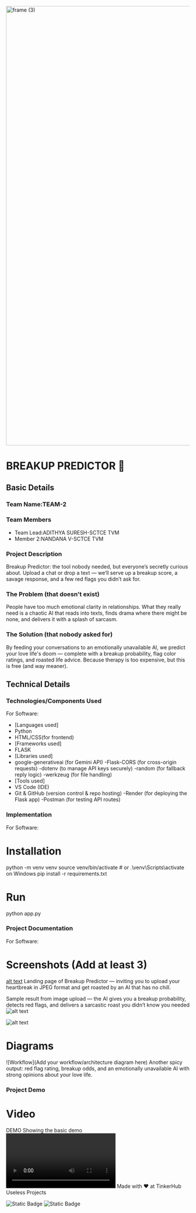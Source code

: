 <img width="3188" height="1202" alt="frame (3)" src="https://github.com/user-attachments/assets/517ad8e9-ad22-457d-9538-a9e62d137cd7" />

# BREAKUP PREDICTOR 🎯

## Basic Details
### Team Name:TEAM-2

### Team Members
- Team Lead:ADITHYA SURESH-SCTCE TVM
- Member 2:NANDANA V-SCTCE TVM

### Project Description
Breakup Predictor: the tool nobody needed, but everyone’s secretly curious about. Upload a chat or drop a text — we’ll serve up a breakup score, a savage response, and a few red flags you didn’t ask for.


### The Problem (that doesn't exist)
People have too much emotional clarity in relationships. What they really need is a chaotic AI that reads into texts, finds drama where there might be none, and delivers it with a splash of sarcasm.

### The Solution (that nobody asked for)
By feeding your conversations to an emotionally unavailable AI, we predict your love life's doom — complete with a breakup probability, flag color ratings, and roasted life advice. Because therapy is too expensive, but this is free (and way meaner).

## Technical Details
### Technologies/Components Used
For Software:
- [Languages used]
- Python
- HTML/CSS(for frontend)
- [Frameworks used]
- FLASK
- [Libraries used]
- google-generativeai (for Gemini API)
-Flask-CORS (for cross-origin requests)
-dotenv (to manage API keys securely)
-random (for fallback reply logic)
-werkzeug (for file handling)
- [Tools used]
- VS Code (IDE)
- Git & GitHub (version control & repo hosting)
-Render (for deploying the Flask app)
-Postman (for testing API routes)

### Implementation
For Software:
# Installation
python -m venv venv
source venv/bin/activate   # or .\venv\Scripts\activate on Windows
pip install -r requirements.txt

# Run
python app.py

### Project Documentation
For Software:

# Screenshots (Add at least 3)
[alt text](breakup-predictor/screenshots/homepage.png)
Landing page of Breakup Predictor — inviting you to upload your heartbreak in JPEG format and get roasted by an AI that has no chill. 

Sample result from image upload — the AI gives you a breakup probability, detects red flags, and delivers a sarcastic roast you didn’t know you needed
![alt text](breakup-predictor/screenshots/output-result2.jpg)

![alt text](breakup-predictor/screenshots/output-result3.jpg)
# Diagrams
![Workflow](Add your workflow/architecture diagram here)
Another spicy output: red flag rating, breakup odds, and an emotionally unavailable AI with strong opinions about your love life.

### Project Demo
# Video
DEMO 
Showing the basic demo
<video controls src="breakup-predictor/screenshots/video.mp4" title="Breakup Predictor"></video>
Made with ❤ at TinkerHub Useless Projects 

![Static Badge](https://img.shields.io/badge/TinkerHub-24?color=%23000000&link=https%3A%2F%2Fwww.tinkerhub.org%2F)
![Static Badge](https://img.shields.io/badge/UselessProjects--25-25?link=https%3A%2F%2Fwww.tinkerhub.org%2Fevents%2FQ2Q1TQKX6Q%2FUseless%2520Projects)
